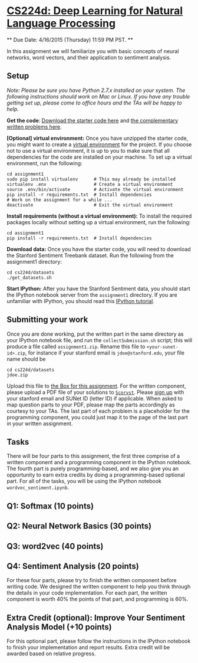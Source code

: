 [CS224d: Deep Learning for Natural Language Processing](http://cs224d.stanford.edu/)
====================================================================================

** Due Date: 4/16/2015 (Thursday) 11:59 PM PST. **

In this assignment we will familiarize you with basic concepts of neural networks, word vectors, and their application to sentiment analysis.

Setup
-----

*Note: Please be sure you have Python 2.7.x installed on your system. The following instructions should work on Mac or Linux. If you have any trouble getting set up, please come to office hours and the TAs will be happy to help.*

**Get the code**: [Download the starter code here](http://cs224d.stanford.edu/assignment1/assignment1.zip) and [the complementary written problems here](http://cs224d.stanford.edu/assignment1/assignment1.pdf).

**[Optional] virtual environment:** Once you have unzipped the starter code, you might want to create a [virtual environment](http://docs.python-guide.org/en/latest/dev/virtualenvs/) for the project. If you choose not to use a virtual environment, it is up to you to make sure that all dependencies for the code are installed on your machine. To set up a virtual environment, run the following:

```
cd assignment1
sudo pip install virtualenv      # This may already be installed
virtualenv .env                  # Create a virtual environment
source .env/bin/activate         # Activate the virtual environment
pip install -r requirements.txt  # Install dependencies
# Work on the assignment for a while ...
deactivate                       # Exit the virtual environment
```

**Install requirements (without a virtual environment):** To install the required packages locally without setting up a virtual environment, run the following:

```
cd assignment1
pip install -r requirements.txt  # Install dependencies
```

**Download data:** Once you have the starter code, you will need to download the Stanford Sentiment Treebank dataset. Run the following from the assignment1 directory:

```
cd cs224d/datasets
./get_datasets.sh
```

**Start IPython:** After you have the Stanford Sentiment data, you should start the IPython notebook server from the `assignment1` directory. If you are unfamiliar with IPython, you should read this [IPython tutorial](http://cs231n.github.io/ipython-tutorial).

Submitting your work
--------------------

Once you are done working, put the written part in the same directory as your IPython notebook file, and run the `collectSubmission.sh` script; this will produce a file called `assignment1.zip`. Rename this file to `<your-sunet-id>.zip`, for instance if your stanford email is `jdoe@stanford.edu`, your file name should be

```
cd cs224d/datasets
jdoe.zip
```

Upload this file to [the Box for this assignment](https://stanford.box.com/signup/collablink/d_3367429916/116c2072133f72).
For the written component, please upload a PDF file of your solutions to [`Scoryst`](https://scoryst.com/course/67/submit/). Please [sign up](https://scoryst.com/enroll/MUPJ5J2xd9/) with your stanford email and SUNet ID (letter ID) if applicable. When asked to map question parts to your PDF, please map the parts accordingly as courtesy to your TAs. The last part of each problem is a placeholder for the programming component, you could just map it to the page of the last part in your written assignment.

Tasks
-----

There will be four parts to this assignment, the first three comprise of a written component and a programming component in the IPython notebook. The fourth part is purely programming-based, and we also give you an opportunity to earn extra credits by doing a programming-based optional part. For all of the tasks, you will be using the IPython notebook `wordvec_sentiment.ipynb`.

Q1: Softmax (10 points)
-----------------------

Q2: Neural Network Basics (30 points)
-------------------------------------

Q3: word2vec (40 points)
------------------------

Q4: Sentiment Analysis (20 points)
----------------------------------

For these four parts, please try to finish the written component before writing code. We designed the written component to help you think through the details in your code implementation. For each part, the written component is worth 40% the points of that part, and programming is 60%.

Extra Credit (optional): Improve Your Sentiment Analysis Model (+10 points)
---------------------------------------------------------------------------

For this optional part, please follow the instructions in the IPython notebook to finish your implementation and report results. Extra credit will be awarded based on relative progress.